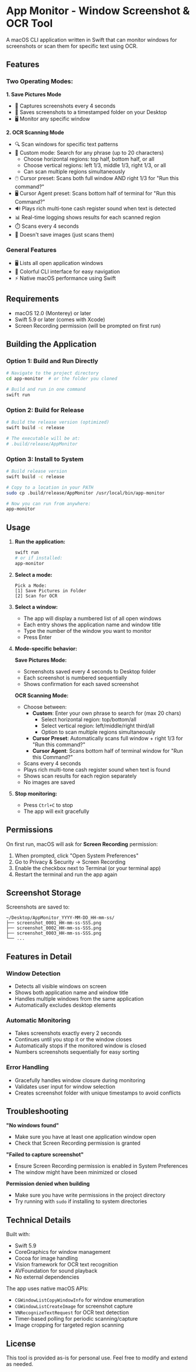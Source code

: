# App Monitor - Window Screenshot & OCR Tool

A macOS CLI application written in Swift that can monitor windows for screenshots or scan them for specific text using OCR.

## Features

### Two Operating Modes:

**1. Save Pictures Mode**
- 📸 Captures screenshots every 4 seconds
- 📁 Saves screenshots to a timestamped folder on your Desktop
- 🖥️ Monitor any specific window

**2. OCR Scanning Mode**
- 🔍 Scan windows for specific text patterns
- 🎯 Custom mode: Search for any phrase (up to 20 characters)
  - Choose horizontal regions: top half, bottom half, or all
  - Choose vertical regions: left 1/3, middle 1/3, right 1/3, or all
  - Can scan multiple regions simultaneously
- 🖱️ Cursor preset: Scans both full window AND right 1/3 for "Run this command?"
- 🖥️ Cursor Agent preset: Scans bottom half of terminal for "Run this Command?"
- 🔊 Plays rich multi-tone cash register sound when text is detected
- 📊 Real-time logging shows results for each scanned region
- ⏱️ Scans every 4 seconds
- 🚫 Doesn't save images (just scans them)

### General Features
- 🖥️ Lists all open application windows
- 🎨 Colorful CLI interface for easy navigation
- ⚡ Native macOS performance using Swift

## Requirements

- macOS 12.0 (Monterey) or later
- Swift 5.9 or later (comes with Xcode)
- Screen Recording permission (will be prompted on first run)

## Building the Application

### Option 1: Build and Run Directly

```bash
# Navigate to the project directory
cd app-monitor  # or the folder you cloned

# Build and run in one command
swift run
```

### Option 2: Build for Release

```bash
# Build the release version (optimized)
swift build -c release

# The executable will be at:
# .build/release/AppMonitor
```

### Option 3: Install to System

```bash
# Build release version
swift build -c release

# Copy to a location in your PATH
sudo cp .build/release/AppMonitor /usr/local/bin/app-monitor

# Now you can run from anywhere:
app-monitor
```

## Usage

1. **Run the application:**
   ```bash
   swift run
   # or if installed:
   app-monitor
   ```

2. **Select a mode:**
   ```
   Pick a Mode:
   [1] Save Pictures in Folder
   [2] Scan for OCR
   ```

3. **Select a window:**
   - The app will display a numbered list of all open windows
   - Each entry shows the application name and window title
   - Type the number of the window you want to monitor
   - Press Enter

4. **Mode-specific behavior:**

   **Save Pictures Mode:**
   - Screenshots saved every 4 seconds to Desktop folder
   - Each screenshot is numbered sequentially
   - Shows confirmation for each saved screenshot

   **OCR Scanning Mode:**
   - Choose between:
     - **Custom**: Enter your own phrase to search for (max 20 chars)
       - Select horizontal region: top/bottom/all
       - Select vertical region: left/middle/right third/all
       - Option to scan multiple regions simultaneously
     - **Cursor Preset**: Automatically scans full window + right 1/3 for "Run this command?"
     - **Cursor Agent**: Scans bottom half of terminal window for "Run this Command?"
   - Scans every 4 seconds
   - Plays rich multi-tone cash register sound when text is found
   - Shows scan results for each region separately
   - No images are saved

5. **Stop monitoring:**
   - Press `Ctrl+C` to stop
   - The app will exit gracefully

## Permissions

On first run, macOS will ask for **Screen Recording** permission:

1. When prompted, click "Open System Preferences"
2. Go to Privacy & Security → Screen Recording
3. Enable the checkbox next to Terminal (or your terminal app)
4. Restart the terminal and run the app again

## Screenshot Storage

Screenshots are saved to:
```
~/Desktop/AppMonitor_YYYY-MM-DD_HH-mm-ss/
├── screenshot_0001_HH-mm-ss-SSS.png
├── screenshot_0002_HH-mm-ss-SSS.png
├── screenshot_0003_HH-mm-ss-SSS.png
└── ...
```

## Features in Detail

### Window Detection
- Detects all visible windows on screen
- Shows both application name and window title
- Handles multiple windows from the same application
- Automatically excludes desktop elements

### Automatic Monitoring
- Takes screenshots exactly every 2 seconds
- Continues until you stop it or the window closes
- Automatically stops if the monitored window is closed
- Numbers screenshots sequentially for easy sorting

### Error Handling
- Gracefully handles window closure during monitoring
- Validates user input for window selection
- Creates screenshot folder with unique timestamps to avoid conflicts

## Troubleshooting

**"No windows found"**
- Make sure you have at least one application window open
- Check that Screen Recording permission is granted

**"Failed to capture screenshot"**
- Ensure Screen Recording permission is enabled in System Preferences
- The window might have been minimized or closed

**Permission denied when building**
- Make sure you have write permissions in the project directory
- Try running with `sudo` if installing to system directories

## Technical Details

Built with:
- Swift 5.9
- CoreGraphics for window management
- Cocoa for image handling
- Vision framework for OCR text recognition
- AVFoundation for sound playback
- No external dependencies

The app uses native macOS APIs:
- `CGWindowListCopyWindowInfo` for window enumeration
- `CGWindowListCreateImage` for screenshot capture
- `VNRecognizeTextRequest` for OCR text detection
- Timer-based polling for periodic scanning/capture
- Image cropping for targeted region scanning

## License

This tool is provided as-is for personal use. Feel free to modify and extend as needed.

